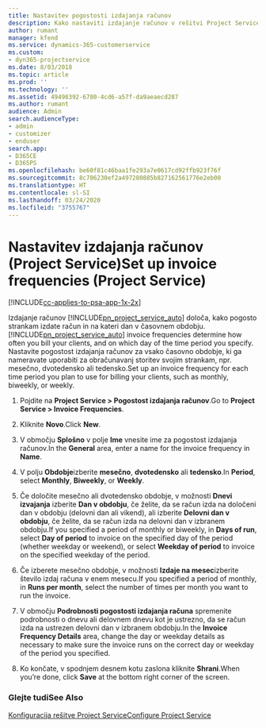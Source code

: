 ```yaml
---
title: Nastavitev pogostosti izdajanja računov
description: Kako nastaviti izdajanje računov v rešitvi Project Service
author: rumant
manager: kfend
ms.service: dynamics-365-customerservice
ms.custom:
- dyn365-projectservice
ms.date: 8/03/2018
ms.topic: article
ms.prod: ''
ms.technology: ''
ms.assetid: 49498392-6780-4cd6-a57f-da9aeaecd287
ms.author: rumant
audience: Admin
search.audienceType:
- admin
- customizer
- enduser
search.app:
- D365CE
- D365PS
ms.openlocfilehash: be60f81c46baa1fe293a7e0617cd92ffb923f76f
ms.sourcegitcommit: 8c786230ef2a497280885b827162561776e2eb00
ms.translationtype: HT
ms.contentlocale: sl-SI
ms.lasthandoff: 03/24/2020
ms.locfileid: "3755767"
---
```

# <a name="set-up-invoice-frequencies-project-service"></a><span data-ttu-id="b6562-103">Nastavitev izdajanja računov (Project Service)</span><span class="sxs-lookup"><span data-stu-id="b6562-103">Set up invoice frequencies (Project Service)</span></span>

[!INCLUDE[cc-applies-to-psa-app-1x-2x](../includes/cc-applies-to-psa-app-1x-2x.md)]

<span data-ttu-id="b6562-104">Izdajanje računov [!INCLUDE[pn_project_service_auto](../includes/pn-project-service-auto.md)] določa, kako pogosto strankam izdate račun in na kateri dan v časovnem obdobju.</span><span class="sxs-lookup"><span data-stu-id="b6562-104">[!INCLUDE[pn_project_service_auto](../includes/pn-project-service-auto.md)] invoice frequencies determine how often you bill your clients, and on which day of the time period you specify.</span></span> <span data-ttu-id="b6562-105">Nastavite pogostost izdajanja računov za vsako časovno obdobje, ki ga nameravate uporabiti za obračunavanj storitev svojim strankam, npr. mesečno, dvotedensko ali tedensko.</span><span class="sxs-lookup"><span data-stu-id="b6562-105">Set up an invoice frequency for each time period you plan to use for billing your clients, such as monthly, biweekly, or weekly.</span></span>  
  
1.  <span data-ttu-id="b6562-106">Pojdite na **Project Service > Pogostost izdajanja računov**.</span><span class="sxs-lookup"><span data-stu-id="b6562-106">Go to **Project Service > Invoice Frequencies**.</span></span>  
  
2.  <span data-ttu-id="b6562-107">Kliknite **Novo**.</span><span class="sxs-lookup"><span data-stu-id="b6562-107">Click **New**.</span></span>  
  
3.  <span data-ttu-id="b6562-108">V območju **Splošno** v polje **Ime** vnesite ime za pogostost izdajanja računov.</span><span class="sxs-lookup"><span data-stu-id="b6562-108">In the **General** area, enter a name for the invoice frequency in **Name**.</span></span>  
  
4.  <span data-ttu-id="b6562-109">V polju **Obdobje**izberite **mesečno**, **dvotedensko** ali **tedensko**.</span><span class="sxs-lookup"><span data-stu-id="b6562-109">In **Period**, select **Monthly**, **Biweekly**, or **Weekly**.</span></span>  
  
5.  <span data-ttu-id="b6562-110">Če določite mesečno ali dvotedensko obdobje, v možnosti **Dnevi izvajanja** izberite **Dan v obdobju**, če želite, da se račun izda na določeni dan v obdobju (delovni dan ali vikend), ali izberite **Delovni dan v obdobju**, če želite, da se račun izda na delovni dan v izbranem obdobju.</span><span class="sxs-lookup"><span data-stu-id="b6562-110">If you specified a period of monthly or biweekly, in **Days of run**, select **Day of period** to invoice on the specified day of the period (whether weekday or weekend), or select **Weekday of period** to invoice on the specified weekday of the period.</span></span>  
  
6.  <span data-ttu-id="b6562-111">Če izberete mesečno obdobje, v možnosti **Izdaje na mesec**izberite število izdaj računa v enem mesecu.</span><span class="sxs-lookup"><span data-stu-id="b6562-111">If you specified a period of monthly, in **Runs per month**, select the number of times per month you want to run the invoice.</span></span>  
  
7.  <span data-ttu-id="b6562-112">V območju **Podrobnosti pogostosti izdajanja računa** spremenite podrobnosti o dnevu ali delovnem dnevu kot je ustrezno, da se račun izda na ustrezen delovni dan v izbranem obdobju.</span><span class="sxs-lookup"><span data-stu-id="b6562-112">In the **Invoice Frequency Details** area, change the day or weekday details as necessary to make sure the invoice runs on the correct day or weekday of the period you specified.</span></span>  
  
8.  <span data-ttu-id="b6562-113">Ko končate, v spodnjem desnem kotu zaslona kliknite **Shrani**.</span><span class="sxs-lookup"><span data-stu-id="b6562-113">When you’re done, click **Save** at the bottom right corner of the screen.</span></span>  
  
### <a name="see-also"></a><span data-ttu-id="b6562-114">Glejte tudi</span><span class="sxs-lookup"><span data-stu-id="b6562-114">See Also</span></span>  
 [<span data-ttu-id="b6562-115">Konfiguracija rešitve Project Service</span><span class="sxs-lookup"><span data-stu-id="b6562-115">Configure Project Service</span></span>](../project-service/configure.md)
